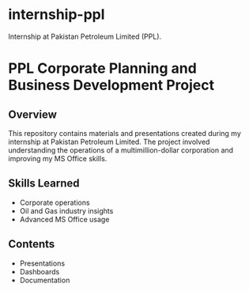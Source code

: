 # internship-ppl
Internship at Pakistan Petroleum Limited (PPL).

# PPL Corporate Planning and Business Development Project

## Overview
This repository contains materials and presentations created during my internship at Pakistan Petroleum Limited. The project involved understanding the operations of a multimillion-dollar corporation and improving my MS Office skills.

## Skills Learned
- Corporate operations
- Oil and Gas industry insights
- Advanced MS Office usage

## Contents
- Presentations
- Dashboards
- Documentation
